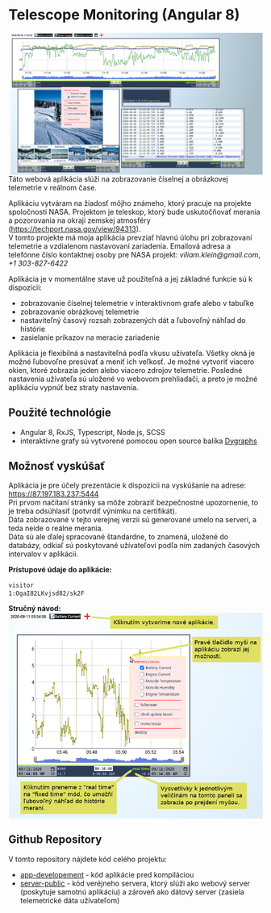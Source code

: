 # Telescope Monitoring (Angular 8)

<img align="right" src="/.doc/balonMonitoring.png" width="500"></img>
Táto webová aplikácia slúži na zobrazovanie číselnej a obrázkovej telemetrie v reálnom čase.

Aplikáciu vytváram na žiadosť môjho známeho, ktorý pracuje na projekte spoločnosti NASA.
Projektom je teleskop, ktorý bude uskutočňovať merania a pozorovania na okraji zemskej atmosféry (https://techport.nasa.gov/view/94313). <br>
V tomto projekte má moja aplikácia prevziať hlavnú úlohu pri zobrazovaní telemetrie a vzdialenom nastavovaní zariadenia.
Emailová adresa a telefónne číslo kontaktnej osoby pre NASA projekt: _viliam.klein@gmail.com_, _+1 303-827-6422_

Aplikácia je v momentálne stave už použiteľná a jej základné funkcie sú k dispozícii:
* zobrazovanie číselnej telemetrie v interaktívnom grafe alebo v tabuľke
* zobrazovanie obrázkovej telemetrie
* nastaviteľný časový rozsah zobrazených dát a ľubovoľný náhľad do histórie
* zasielanie príkazov na meracie zariadenie

Aplikácia je flexibilná a nastaviteľná podľa vkusu užívateľa. Všetky okná je možné ľubovoľne presúvať a meniť ich veľkosť. 
Je možné vytvoriť viacero okien, ktoré zobrazia jeden alebo viacero zdrojov telemetrie. Posledné nastavenia užívateľa sú uložené 
vo webovom prehliadači, a preto je možné aplikáciu vypnúť bez straty nastavenia.

## Použité technológie
* Angular 8, RxJS, Typescript, Node.js, SCSS
* interaktívne grafy sú vytvorené pomocou open source balíka [Dygraphs](http://dygraphs.com/)

## Možnosť vyskúšať

Aplikácia je pre účely prezentácie k dispozícii na vyskúšanie na adrese: <https://87.197.183.237:5444> <br>
Pri prvom načítaní stránky sa môže zobraziť bezpečnostné upozornenie, to je treba odsúhlasiť (potvrdiť výnimku na certifikát). <br>
Dáta zobrazované v tejto verejnej verzii sú generované umelo na serveri, a teda neide o reálne merania. <br>
Dáta sú ale ďalej spracované štandardne, to znamená, uložené do databázy, odkiaľ sú poskytované užívateľovi 
podľa ním zadaných časových intervalov v aplikácii. <br>

**Prístupové údaje do aplikácie:**<br>
```
visitor
1:OgaI82LKvjsd82/sk2F
```

**Stručný návod:**<br>
<img align="center" src="/.doc/navod.png" width="600"></img>

## Github Repository
V tomto repository nájdete kód celého projektu:
* [app-developement](https://github.com/MarekDrabik/TelescopeMonitoring/tree/master/app-developement) - kód aplikácie pred kompiláciou
* [server-public](https://github.com/MarekDrabik/TelescopeMonitoring/tree/master/server-public/app) - kód veréjneho servera, ktorý slúži ako webový server (poskytuje samotnú aplikáciu) a zároveň ako dátový server (zasiela telemetrické dáta užívateľom)

